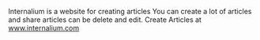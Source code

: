 Internalium is a website for creating articles
You can create a lot of articles and share 
articles can be delete and edit. Create Articles at www.internalium.com
